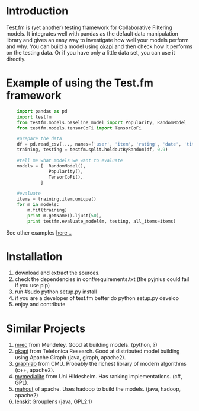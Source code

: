 Introduction
===========

Test.fm is (yet another) testing framework for Collaborative Filtering models.
It integrates well with pandas as the default data manipulation library and
gives an easy way to investigate how well your models perform and why.
You can build a model using [okapi](http://grafos.ml) and then check how it performs on the testing data.
Or if you have only a little data set, you can use it directly.

Example of using the Test.fm framework
======================================
```python
	import pandas as pd
	import testfm
	from testfm.models.baseline_model import Popularity, RandomModel
	from testfm.models.tensorCoFi import TensorCoFi

	#prepare the data
	df = pd.read_csv(..., names=['user', 'item', 'rating', 'date', 'title'])
	training, testing = testfm.split.holdoutByRandom(df, 0.9)

	#tell me what models we want to evaluate
	models = [  RandomModel(),
				Popularity(),
				TensorCoFi(),
			 ]
	
	#evaluate
	items = training.item.unique()
	for m in models:
		m.fit(training)
		print m.getName().ljust(50),
		print testfm.evaluate_model(m, testing, all_items=items)
```

See other examples [here...](https://github.com/grafos-ml/test.fm/tree/master/src/testfm/examples)

Installation
==========
1. download and extract the sources.
2. check the dependencies in conf/requirements.txt (the pyjnius could fail if you use pip)
3. run #sudo python setup.py install
4. if you are a developer of test.fm better do python setup.py develop
5. enjoy and contribute

Similar Projects
================
1. [mrec](https://github.com/Mendeley/mrec/tree/master/mrec) from Mendeley. Good at building models. (python, ?)
2. [okapi](http://grafos.ml) from Telefonica Research. Good at distributed model building using Apache Giraph (java, giraph, apache2).
3. [graphlab](http://graphlab.org/) from CMU. Probably the richest library of modern algorithms (c++, apache2).
4. [mymedialite](http://www.mymedialite.net/) from Uni Hildesheim. Has ranking implementations. (c#, GPL).
5. [mahout](https://mahout.apache.org/) of apache. Uses hadoop to build the models. (java, hadoop, apache2)
6. [lenskit](http://lenskit.grouplens.org/) Grouplens (java, GPL2.1)
